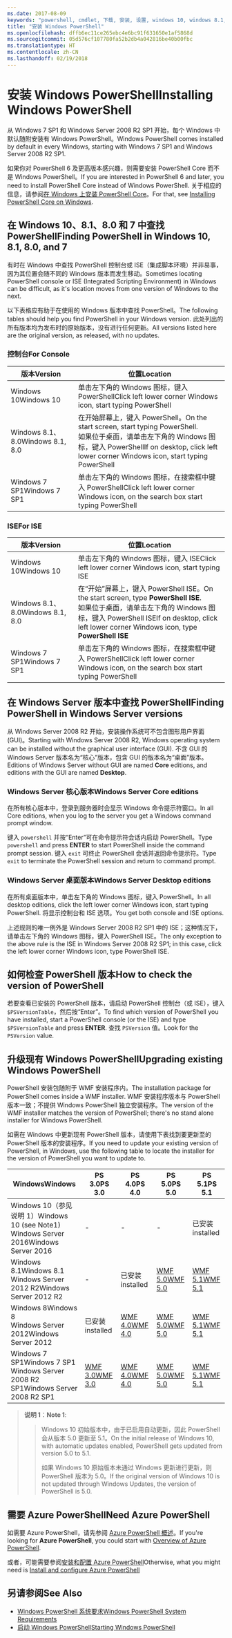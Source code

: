 ```yaml
---
ms.date: 2017-08-09
keywords: "powershell, cmdlet, 下载, 安装, 设置, windows 10, windows 8.1, windows 8.0, windows 7"
title: "安装 Windows PowerShell"
ms.openlocfilehash: dffb6ec11ce265ebc4e6bc91f631650e1af5868d
ms.sourcegitcommit: 05d576cf107780fa52b2db4a042816be40b00fbc
ms.translationtype: HT
ms.contentlocale: zh-CN
ms.lasthandoff: 02/19/2018
---
```

# <a name="installing-windows-powershell"></a><span data-ttu-id="23e2a-103">安装 Windows PowerShell</span><span class="sxs-lookup"><span data-stu-id="23e2a-103">Installing Windows PowerShell</span></span>
<span data-ttu-id="23e2a-104">从 Windows 7 SP1 和 Windows Server 2008 R2 SP1 开始，每个 Windows 中默认随附安装有 Windows PowerShell。</span><span class="sxs-lookup"><span data-stu-id="23e2a-104">Windows PowerShell comes installed by default in every Windows, starting with Windows 7 SP1 and Windows Server 2008 R2 SP1.</span></span>

<span data-ttu-id="23e2a-105">如果你对 PowerShell 6 及更高版本感兴趣，则需要安装 PowerShell Core 而不是 Windows PowerShell。</span><span class="sxs-lookup"><span data-stu-id="23e2a-105">If you are interested in PowerShell 6 and later, you need to install PowerShell Core instead of Windows PowerShell.</span></span> <span data-ttu-id="23e2a-106">关于相应的信息，请参阅[在 Windows 上安装 PowerShell Core](Installing-PowerShell-Core-on-Windows.md)。</span><span class="sxs-lookup"><span data-stu-id="23e2a-106">For that, see [Installing PowerShell Core on Windows](Installing-PowerShell-Core-on-Windows.md).</span></span>

## <a name="finding-powershell-in-windows-10-81-80-and-7"></a><span data-ttu-id="23e2a-107">在 Windows 10、8.1、8.0 和 7 中查找 PowerShell</span><span class="sxs-lookup"><span data-stu-id="23e2a-107">Finding PowerShell in Windows 10, 8.1, 8.0, and 7</span></span>

<span data-ttu-id="23e2a-108">有时在 Windows 中查找 PowerShell 控制台或 ISE（集成脚本环境）并非易事，因为其位置会随不同的 Windows 版本而发生移动。</span><span class="sxs-lookup"><span data-stu-id="23e2a-108">Sometimes locating PowerShell console or ISE (Integrated Scripting Environment) in Windows can be difficult, as it's location moves from one version of Windows to the next.</span></span>

<span data-ttu-id="23e2a-109">以下表格应有助于在使用的 Windows 版本中查找 PowerShell。</span><span class="sxs-lookup"><span data-stu-id="23e2a-109">The following tables should help you find PowerShell in your Windows version.</span></span>
<span data-ttu-id="23e2a-110">此处列出的所有版本均为发布时的原始版本，没有进行任何更新。</span><span class="sxs-lookup"><span data-stu-id="23e2a-110">All versions listed here are the original version, as released, with no updates.</span></span>

### <a name="for-console"></a><span data-ttu-id="23e2a-111">控制台</span><span class="sxs-lookup"><span data-stu-id="23e2a-111">For Console</span></span>

<span data-ttu-id="23e2a-112">版本</span><span class="sxs-lookup"><span data-stu-id="23e2a-112">Version</span></span> | <span data-ttu-id="23e2a-113">位置</span><span class="sxs-lookup"><span data-stu-id="23e2a-113">Location</span></span>
-- | --
<span data-ttu-id="23e2a-114">Windows 10</span><span class="sxs-lookup"><span data-stu-id="23e2a-114">Windows 10</span></span> | <span data-ttu-id="23e2a-115">单击左下角的 Windows 图标，键入 PowerShell</span><span class="sxs-lookup"><span data-stu-id="23e2a-115">Click left lower corner Windows icon, start typing PowerShell</span></span>
<span data-ttu-id="23e2a-116">Windows 8.1、8.0</span><span class="sxs-lookup"><span data-stu-id="23e2a-116">Windows 8.1, 8.0</span></span> | <span data-ttu-id="23e2a-117">在开始屏幕上，键入 PowerShell。</span><span class="sxs-lookup"><span data-stu-id="23e2a-117">On the start screen, start typing PowerShell.</span></span><br/><span data-ttu-id="23e2a-118">如果位于桌面，请单击左下角的 Windows 图标，键入 PowerShell</span><span class="sxs-lookup"><span data-stu-id="23e2a-118">If on desktop, click left lower corner Windows icon, start typing PowerShell</span></span>
<span data-ttu-id="23e2a-119">Windows 7 SP1</span><span class="sxs-lookup"><span data-stu-id="23e2a-119">Windows 7 SP1</span></span> | <span data-ttu-id="23e2a-120">单击左下角的 Windows 图标，在搜索框中键入 PowerShell</span><span class="sxs-lookup"><span data-stu-id="23e2a-120">Click left lower corner Windows icon, on the search box start typing PowerShell</span></span>

### <a name="for-ise"></a><span data-ttu-id="23e2a-121">ISE</span><span class="sxs-lookup"><span data-stu-id="23e2a-121">For ISE</span></span>

<span data-ttu-id="23e2a-122">版本</span><span class="sxs-lookup"><span data-stu-id="23e2a-122">Version</span></span> | <span data-ttu-id="23e2a-123">位置</span><span class="sxs-lookup"><span data-stu-id="23e2a-123">Location</span></span>
-- | --
<span data-ttu-id="23e2a-124">Windows 10</span><span class="sxs-lookup"><span data-stu-id="23e2a-124">Windows 10</span></span> | <span data-ttu-id="23e2a-125">单击左下角的 Windows 图标，键入 ISE</span><span class="sxs-lookup"><span data-stu-id="23e2a-125">Click left lower corner Windows icon, start typing ISE</span></span>
<span data-ttu-id="23e2a-126">Windows 8.1、8.0</span><span class="sxs-lookup"><span data-stu-id="23e2a-126">Windows 8.1, 8.0</span></span> | <span data-ttu-id="23e2a-127">在“开始”屏幕上，键入 PowerShell ISE。</span><span class="sxs-lookup"><span data-stu-id="23e2a-127">On the start screen, type **PowerShell ISE**.</span></span><br/><span data-ttu-id="23e2a-128">如果位于桌面，请单击左下角的 Windows 图标，键入 PowerShell ISE</span><span class="sxs-lookup"><span data-stu-id="23e2a-128">If on desktop, click left lower corner Windows icon, type **PowerShell ISE**</span></span>
<span data-ttu-id="23e2a-129">Windows 7 SP1</span><span class="sxs-lookup"><span data-stu-id="23e2a-129">Windows 7 SP1</span></span> | <span data-ttu-id="23e2a-130">单击左下角的 Windows 图标，在搜索框中键入 PowerShell</span><span class="sxs-lookup"><span data-stu-id="23e2a-130">Click left lower corner Windows icon, on the search box start typing PowerShell</span></span>

## <a name="finding-powershell-in-windows-server-versions"></a><span data-ttu-id="23e2a-131">在 Windows Server 版本中查找 PowerShell</span><span class="sxs-lookup"><span data-stu-id="23e2a-131">Finding PowerShell in Windows Server versions</span></span>

<span data-ttu-id="23e2a-132">从 Windows Server 2008 R2 开始，安装操作系统可不包含图形用户界面 (GUI)。</span><span class="sxs-lookup"><span data-stu-id="23e2a-132">Starting with Windows Server 2008 R2, Windows operating system can be installed without the graphical user interface (GUI).</span></span>
<span data-ttu-id="23e2a-133">不含 GUI 的 Windows Server 版本名为“核心”版本，包含 GUI 的版本名为“桌面”版本。</span><span class="sxs-lookup"><span data-stu-id="23e2a-133">Editions of Windows Server without GUI are named **Core** editions, and editions with the GUI are named **Desktop**.</span></span>

### <a name="windows-server-core-editions"></a><span data-ttu-id="23e2a-134">Windows Server 核心版本</span><span class="sxs-lookup"><span data-stu-id="23e2a-134">Windows Server Core editions</span></span>

<span data-ttu-id="23e2a-135">在所有核心版本中，登录到服务器时会显示 Windows 命令提示符窗口。</span><span class="sxs-lookup"><span data-stu-id="23e2a-135">In all Core editions, when you log to the server you get a Windows command prompt window.</span></span>

<span data-ttu-id="23e2a-136">键入 `powershell` 并按“Enter”可在命令提示符会话内启动 PowerShell。</span><span class="sxs-lookup"><span data-stu-id="23e2a-136">Type `powershell` and press **ENTER** to start PowerShell inside the command prompt session.</span></span> <span data-ttu-id="23e2a-137">键入 `exit` 可终止 PowerShell 会话并返回命令提示符。</span><span class="sxs-lookup"><span data-stu-id="23e2a-137">Type `exit` to terminate the PowerShell session and return to command prompt.</span></span>

### <a name="windows-server-desktop-editions"></a><span data-ttu-id="23e2a-138">Windows Server 桌面版本</span><span class="sxs-lookup"><span data-stu-id="23e2a-138">Windows Server Desktop editions</span></span>

<span data-ttu-id="23e2a-139">在所有桌面版本中，单击左下角的 Windows 图标，键入 PowerShell。</span><span class="sxs-lookup"><span data-stu-id="23e2a-139">In all desktop editions, click the left lower corner Windows icon, start typing PowerShell.</span></span>
<span data-ttu-id="23e2a-140">将显示控制台和 ISE 选项。</span><span class="sxs-lookup"><span data-stu-id="23e2a-140">You get both console and ISE options.</span></span>

<span data-ttu-id="23e2a-141">上述规则的唯一例外是 Windows Server 2008 R2 SP1 中的 ISE；这种情况下，请单击左下角的 Windows 图标，键入 PowerShell ISE。</span><span class="sxs-lookup"><span data-stu-id="23e2a-141">The only exception to the above rule is the ISE in Windows Server 2008 R2 SP1; in this case, click the left lower corner Windows icon, type PowerShell ISE.</span></span>

## <a name="how-to-check-the-version-of-powershell"></a><span data-ttu-id="23e2a-142">如何检查 PowerShell 版本</span><span class="sxs-lookup"><span data-stu-id="23e2a-142">How to check the version of PowerShell</span></span>

<span data-ttu-id="23e2a-143">若要查看已安装的 PowerShell 版本，请启动 PowerShell 控制台（或 ISE），键入 `$PSVersionTable`，然后按“Enter”。</span><span class="sxs-lookup"><span data-stu-id="23e2a-143">To find which version of PowerShell you have installed, start a PowerShell console (or the ISE) and type `$PSVersionTable` and press **ENTER**.</span></span> <span data-ttu-id="23e2a-144">查找 `PSVersion` 值。</span><span class="sxs-lookup"><span data-stu-id="23e2a-144">Look for the `PSVersion` value.</span></span>

## <a name="upgrading-existing-windows-powershell"></a><span data-ttu-id="23e2a-145">升级现有 Windows PowerShell</span><span class="sxs-lookup"><span data-stu-id="23e2a-145">Upgrading existing Windows PowerShell</span></span>

<span data-ttu-id="23e2a-146">PowerShell 安装包随附于 WMF 安装程序内。</span><span class="sxs-lookup"><span data-stu-id="23e2a-146">The installation package for PowerShell comes inside a WMF installer.</span></span>
<span data-ttu-id="23e2a-147">WMF 安装程序版本与 PowerShell 版本一致；不提供 Windows PowerShell 独立安装程序。</span><span class="sxs-lookup"><span data-stu-id="23e2a-147">The version of the WMF installer matches the version of PowerShell; there's no stand alone installer for Windows PowerShell.</span></span>

<span data-ttu-id="23e2a-148">如需在 Windows 中更新现有 PowerShell 版本，请使用下表找到要更新至的 PowerShell 版本的安装程序。</span><span class="sxs-lookup"><span data-stu-id="23e2a-148">If you need to update your existing version of PowerShell, in Windows, use the following table to locate the installer for the version of PowerShell you want to update to.</span></span>

<span data-ttu-id="23e2a-149">Windows</span><span class="sxs-lookup"><span data-stu-id="23e2a-149">Windows</span></span> | <span data-ttu-id="23e2a-150">PS 3.0</span><span class="sxs-lookup"><span data-stu-id="23e2a-150">PS 3.0</span></span> | <span data-ttu-id="23e2a-151">PS 4.0</span><span class="sxs-lookup"><span data-stu-id="23e2a-151">PS 4.0</span></span> | <span data-ttu-id="23e2a-152">PS 5.0</span><span class="sxs-lookup"><span data-stu-id="23e2a-152">PS 5.0</span></span> | <span data-ttu-id="23e2a-153">PS 5.1</span><span class="sxs-lookup"><span data-stu-id="23e2a-153">PS 5.1</span></span> |
--|--|--|--|--|
<span data-ttu-id="23e2a-154">Windows 10（参见说明 1）</span><span class="sxs-lookup"><span data-stu-id="23e2a-154">Windows 10 (see Note1)</span></span><br/><span data-ttu-id="23e2a-155">Windows Server 2016</span><span class="sxs-lookup"><span data-stu-id="23e2a-155">Windows Server 2016</span></span> | - | - | - | <span data-ttu-id="23e2a-156">已安装</span><span class="sxs-lookup"><span data-stu-id="23e2a-156">installed</span></span>
<span data-ttu-id="23e2a-157">Windows 8.1</span><span class="sxs-lookup"><span data-stu-id="23e2a-157">Windows 8.1</span></span><br/><span data-ttu-id="23e2a-158">Windows Server 2012 R2</span><span class="sxs-lookup"><span data-stu-id="23e2a-158">Windows Server 2012 R2</span></span> | - | <span data-ttu-id="23e2a-159">已安装</span><span class="sxs-lookup"><span data-stu-id="23e2a-159">installed</span></span> | [<span data-ttu-id="23e2a-160">WMF 5.0</span><span class="sxs-lookup"><span data-stu-id="23e2a-160">WMF 5.0</span></span>](https://www.microsoft.com/en-us/download/details.aspx?id=50395) | [<span data-ttu-id="23e2a-161">WMF 5.1</span><span class="sxs-lookup"><span data-stu-id="23e2a-161">WMF 5.1</span></span>](https://www.microsoft.com/en-us/download/details.aspx?id=54616)
<span data-ttu-id="23e2a-162">Windows 8</span><span class="sxs-lookup"><span data-stu-id="23e2a-162">Windows 8</span></span><br/><span data-ttu-id="23e2a-163">Windows Server 2012</span><span class="sxs-lookup"><span data-stu-id="23e2a-163">Windows Server 2012</span></span> | <span data-ttu-id="23e2a-164">已安装</span><span class="sxs-lookup"><span data-stu-id="23e2a-164">installed</span></span> | [<span data-ttu-id="23e2a-165">WMF 4.0</span><span class="sxs-lookup"><span data-stu-id="23e2a-165">WMF 4.0</span></span>](https://www.microsoft.com/en-us/download/details.aspx?id=40855) | [<span data-ttu-id="23e2a-166">WMF 5.0</span><span class="sxs-lookup"><span data-stu-id="23e2a-166">WMF 5.0</span></span>](https://www.microsoft.com/en-us/download/details.aspx?id=50395) | [<span data-ttu-id="23e2a-167">WMF 5.1</span><span class="sxs-lookup"><span data-stu-id="23e2a-167">WMF 5.1</span></span>](https://www.microsoft.com/en-us/download/details.aspx?id=54616)
<span data-ttu-id="23e2a-168">Windows 7 SP1</span><span class="sxs-lookup"><span data-stu-id="23e2a-168">Windows 7 SP1</span></span><br/><span data-ttu-id="23e2a-169">Windows Server 2008 R2 SP1</span><span class="sxs-lookup"><span data-stu-id="23e2a-169">Windows Server 2008 R2 SP1</span></span> | [<span data-ttu-id="23e2a-170">WMF 3.0</span><span class="sxs-lookup"><span data-stu-id="23e2a-170">WMF 3.0</span></span>](https://www.microsoft.com/en-us/download/details.aspx?id=34595) | [<span data-ttu-id="23e2a-171">WMF 4.0</span><span class="sxs-lookup"><span data-stu-id="23e2a-171">WMF 4.0</span></span>](https://www.microsoft.com/en-us/download/details.aspx?id=40855) | [<span data-ttu-id="23e2a-172">WMF 5.0</span><span class="sxs-lookup"><span data-stu-id="23e2a-172">WMF 5.0</span></span>](https://www.microsoft.com/en-us/download/details.aspx?id=50395) | [<span data-ttu-id="23e2a-173">WMF 5.1</span><span class="sxs-lookup"><span data-stu-id="23e2a-173">WMF 5.1</span></span>](https://www.microsoft.com/en-us/download/details.aspx?id=54616)

> <span data-ttu-id="23e2a-174">**说明 1**：</span><span class="sxs-lookup"><span data-stu-id="23e2a-174">**Note 1**:</span></span>
  >>
  >> <span data-ttu-id="23e2a-175">Windows 10 初始版本中，由于已启用自动更新，因此 PowerShell 会从版本 5.0 更新至 5.1。</span><span class="sxs-lookup"><span data-stu-id="23e2a-175">On the initial release of Windows 10, with automatic updates enabled, PowerShell gets updated from version 5.0 to 5.1.</span></span>
  >>
  >> <span data-ttu-id="23e2a-176">如果 Windows 10 原始版本未通过 Windows 更新进行更新，则 PowerShell 版本为 5.0。</span><span class="sxs-lookup"><span data-stu-id="23e2a-176">If the original version of Windows 10 is not updated through Windows Updates, the version of PowerShell is 5.0.</span></span>

## <a name="need-azure-powershell"></a><span data-ttu-id="23e2a-177">需要 Azure PowerShell</span><span class="sxs-lookup"><span data-stu-id="23e2a-177">Need Azure PowerShell</span></span>

<span data-ttu-id="23e2a-178">如需要 Azure PowerShell，请先参阅 [Azure PowerShell 概述](https://docs.microsoft.com/en-us/powershell/azure)。</span><span class="sxs-lookup"><span data-stu-id="23e2a-178">If you're looking for **Azure PowerShell**, you could start with [Overview of Azure PowerShell](https://docs.microsoft.com/en-us/powershell/azure).</span></span>

<span data-ttu-id="23e2a-179">或者，可能需要参阅[安装和配置 Azure PowerShell](https://docs.microsoft.com/en-us/powershell/azure/install-azurerm-ps)</span><span class="sxs-lookup"><span data-stu-id="23e2a-179">Otherwise, what you might need is [Install and configure Azure PowerShell](https://docs.microsoft.com/en-us/powershell/azure/install-azurerm-ps)</span></span>

## <a name="see-also"></a><span data-ttu-id="23e2a-180">另请参阅</span><span class="sxs-lookup"><span data-stu-id="23e2a-180">See Also</span></span>

- [<span data-ttu-id="23e2a-181">Windows PowerShell 系统要求</span><span class="sxs-lookup"><span data-stu-id="23e2a-181">Windows PowerShell System Requirements</span></span>](Windows-PowerShell-System-Requirements.md)
- [<span data-ttu-id="23e2a-182">启动 Windows PowerShell</span><span class="sxs-lookup"><span data-stu-id="23e2a-182">Starting Windows PowerShell</span></span>](Starting-Windows-PowerShell.md)
